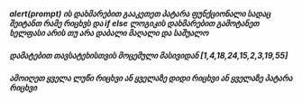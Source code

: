##### alert(prompt) ის დახმარებით გააკეთეთ პატარა ფუნქციონალი სადაც შეიტანთ რამე რიცხვს და if else ლოგიკის დახმარებით გამოტანეთ ხელფასი არის თუ არა დაბალი მაღალი და საშუალო

##### დამატებით თავსატეხისთვის მოცემული მასივიდან [1,4,18,24,15,2,3,19,55]
##### ამოიღეთ ყველა ლუწი რიცხვი ან ყველაზე დიდი რიცხვი ან ყველაზე პატარა რიცხვი